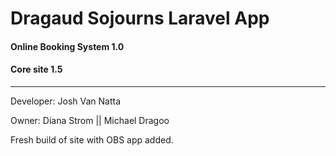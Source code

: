 
# Dragaud Sojourns Laravel App

#### Online Booking System 1.0
#### Core site 1.5

----
Developer: Josh Van Natta

Owner: Diana Strom || Michael Dragoo

Fresh build of site with OBS app added.
